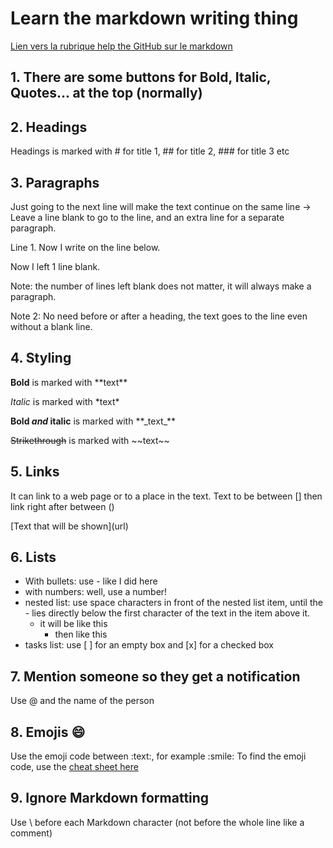 # Learn the markdown writing thing

[Lien vers la rubrique help the GitHub sur le markdown](https://help.github.com/articles/basic-writing-and-formatting-syntax/#headings)

## 1. There are some buttons for Bold, Italic, Quotes... at the top (normally)

## 2. Headings
Headings is marked with # for title 1, ## for title 2, ### for title 3 etc

## 3. Paragraphs
Just going to the next line will make the text continue on the same line -> Leave a line blank to go to the line, and an extra line for a separate paragraph.

Line 1.
Now I write on the line below.

Now I left 1 line blank.

Note: the number of lines left blank does not matter, it will always make a paragraph.

Note 2: No need before or after a heading, the text goes to the line even without a blank line.

## 4. Styling
**Bold** is marked with \*\*text\*\*

*Italic* is marked with \*text\*

**Bold _and_ italic** is marked with \*\*\_text\_\*\*

~~Strikethrough~~ is marked with \~~text\~~

## 5. Links
It can link to a web page or to a place in the text. Text to be between [] then link right after between ()

\[Text that will be shown\]\(url\)

## 6. Lists
- With bullets: use - like I did here
- with numbers: well, use a number!
- nested list: use space characters in front of the nested list item, until the - lies directly below the first character of the text in the item above it.
  - it will be like this
    - then like this
- tasks list: use [ ] for an empty box and [x] for a checked box

## 7. Mention someone so they get a notification
Use @ and the name of the person

## 8. Emojis :smile:
Use the emoji code between :text:, for example \:smile\:
To find the emoji code, use the [cheat sheet here](https://www.webpagefx.com/tools/emoji-cheat-sheet/)
    
## 9. Ignore Markdown formatting
Use \ before each Markdown character (not before the whole line like a comment)




